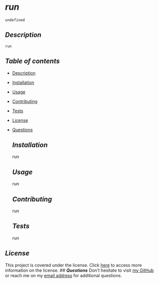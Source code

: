  # **_run_**
    undefined
  ## **_Description_**
    run
  ## **_Table of contents_**
  * [Description](#description)
  * [Installation](#installation)
  * [Usage](#usage)
  * [Contributing](#contributing)
  * [Tests](#tests)
  * [License](#license)
  * [Questions](#questions)
      
    ## **_Installation_**
    run
    ## **_Usage_**
    run
    ## **_Contributing_**
    run
    ## **_Tests_**
    run
  ## **_License_**
      
  This project is covered under the  license.
  Click [here](undefined) to access more information on the license.
    ## **_Questions_**
    Don't hesitate to visit [my GitHub](https://github.com/run)
    or reach me on my [email address](mailto:run) for additional questions.
    